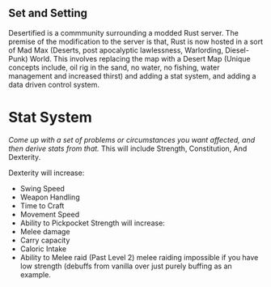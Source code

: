 ## Set and Setting
Desertified is a commmunity surrounding a modded Rust server. The premise of the modification to the server is that, Rust is now hosted in a sort of Mad Max (Deserts, post apocalyptic lawlessness, Warlording, Diesel-Punk) World. This involves replacing the map with a Desert Map (Unique concepts include, oil rig in the sand, no water, no fishing, water management and increased thirst) and adding a stat system, and adding a data driven control system. 

# Stat System
*Come up with a set of problems or circumstances you want affected, and then derive stats from that.*
This will include Strength, Constitution, And Dexterity. 

Dexterity will increase:
-	Swing Speed
-	Weapon Handling
-	Time to Craft
-	Movement Speed
-	Ability to Pickpocket
Strength will increase:
-  Melee damage
-  Carry capacity
-  Caloric Intake
-  Ability to Melee raid (Past Level 2)
melee raiding impossible if you have low strength (debuffs from vanilla over just purely buffing as an example.


